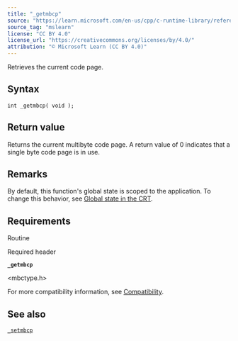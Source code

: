 ```yaml
---
title: "_getmbcp"
source: "https://learn.microsoft.com/en-us/cpp/c-runtime-library/reference/getmbcp?view=msvc-170"
source_tag: "mslearn"
license: "CC BY 4.0"
license_url: "https://creativecommons.org/licenses/by/4.0/"
attribution: "© Microsoft Learn (CC BY 4.0)"
---
```

Retrieves the current code page.

## Syntax

```
int _getmbcp( void );
```

## Return value

Returns the current multibyte code page. A return value of 0 indicates that a single byte code page is in use.

## Remarks

By default, this function's global state is scoped to the application. To change this behavior, see [Global state in the CRT](https://learn.microsoft.com/en-us/cpp/c-runtime-library/global-state?view=msvc-170).

## Requirements

Routine

Required header

**`_getmbcp`**

<mbctype.h>

For more compatibility information, see [Compatibility](https://learn.microsoft.com/en-us/cpp/c-runtime-library/compatibility?view=msvc-170).

## See also

[`_setmbcp`](https://learn.microsoft.com/en-us/cpp/c-runtime-library/reference/setmbcp?view=msvc-170)